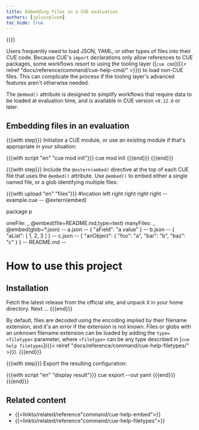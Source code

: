 ```yaml
---
title: Embedding files in a CUE evaluation
authors: [jpluscplusm]
toc_hide: true
---
```

{{<sidenote text="Requires CUE v0.12.0 or later">}}

Users frequently need to load JSON, YAML, or other types of files into their CUE code.
Because CUE's `import` declarations only allow references to CUE packages,
some workflows resort to using the tooling layer
([`cue cmd`]({{< relref "docs/reference/command/cue-help-cmd/" >}}))
to load non-CUE files. This can complicate the process if the tooling layer's
advanced features aren't otherwise needed.

The `@embed()` attribute is designed to simplify workflows that require data to
be loaded at evaluation time, and is available in CUE version `v0.12.0` or
later.

<!--more-->

## Embedding files in an evaluation

{{{with step}}}
Initialize a CUE module, or use an existing module if that's appropriate in
your situation:

{{{with script "en" "cue mod init"}}}
cue mod init
{{{end}}}
{{{end}}}

{{{with step}}}
Include the `@extern(embed)` directive at the top of each CUE file that uses the
`@embed()` attribute. Use `@embed()` to embed either a single named file, or a
glob identifying multiple files:

{{{with upload "en" "files"}}}
#location left right right right right
-- example.cue --
@extern(embed)

package p

oneFile:   _ @embed(file=README.md,type=text)
manyFiles: _ @embed(glob=*.json)
-- a.json --
{
    "aField": "a value"
}
-- b.json --
{
    "aList": [
        1,
        2,
        3
    ]
}
-- c.json --
{
    "anObject": {
        "foo": "a",
        "bar": "b",
        "baz": "c"
    }
}
-- README.md --
# How to use this project

## Installation

Fetch the latest release from the official site,
and unpack it in your home directory. Next ...
{{{end}}}

By default, files are decoded using the encoding implied by their filename
extension, and it's an error if the extension is not known. Files or globs with
an unknown filename extension can be loaded by adding the
`type=<filetype>` parameter, where `<filetype>` can be any type described in
[`cue help filetypes`]({{< relref "docs/reference/command/cue-help-filetypes/" >}}).
{{{end}}}

{{{with step}}}
Export the resulting configuration:

{{{with script "en" "display result"}}}
cue export --out yaml
{{{end}}}
{{{end}}}

## Related content

- {{<linkto/related/reference"command/cue-help-embed">}}
- {{<linkto/related/reference"command/cue-help-filetypes">}}
